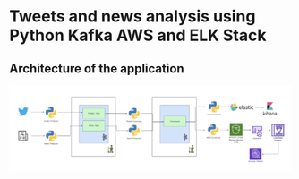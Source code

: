 # Tweets and news analysis using Python Kafka AWS and ELK Stack

## Architecture of the application

![arch](assets/architecture.png)

